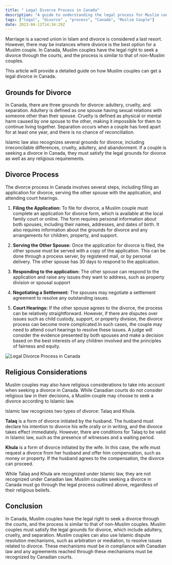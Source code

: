 ```yaml
---
title: " Legal Divorce Process in Canada"
description: "A guide to understanding the legal process for Muslim couples to obtain a Divorce while residing in Canada"
tags: ["legal", "divorce" , "process", "Canada", "Muslim Couple"]
date: 2023-04-11T14:34:29Z
---
```

Marriage is a sacred union in Islam and divorce is considered a last resort. However, there may be instances where divorce is the best option for a Muslim couple. In Canada, Muslim couples have the legal right to seek a divorce through the courts, and the process is similar to that of non-Muslim couples.

This article will provide a detailed guide on how Muslim couples can get a legal divorce in Canada.

## Grounds for Divorce

In Canada, there are three grounds for divorce: adultery, cruelty, and separation. Adultery is defined as one spouse having sexual relations with someone other than their spouse. Cruelty is defined as physical or mental harm caused by one spouse to the other, making it impossible for them to continue living together. Separation occurs when a couple has lived apart for at least one year, and there is no chance of reconciliation.

Islamic law also recognizes several grounds for divorce, including irreconcilable differences, cruelty, adultery, and abandonment. If a couple is seeking a divorce in Canada, they must satisfy the legal grounds for divorce as well as any religious requirements.

## Divorce Process
The divorce process in Canada involves several steps, including filing an application for divorce, serving the other spouse with the application, and attending court hearings.
1. **Filing the Application:** To file for divorce, a Muslim couple must complete an application for divorce form, which is available at the local family court or online. The form requires personal information about both spouses, including their names, addresses, and dates of birth. It also requires information about the grounds for divorce and any arrangements for children, property, and support.

2. **Serving the Other Spouse:** Once the application for divorce is filed, the other spouse must be served with a copy of the application. This can be done through a process server, by registered mail, or by personal delivery. The other spouse has 30 days to respond to the application.

3. **Responding to the application:** The other spouse can respond to the application and raise any issues they want to address, such as property division or spousal support

4. **Negotiating a Settlement:** The spouses may negotiate a settlement agreement to resolve any outstanding issues.

5. **Court Hearings:** If the other spouse agrees to the divorce, the process can be relatively straightforward. However, if there are disputes over issues such as child custody, support, or property division, the divorce process can become more complicated.In such cases, the couple may need to attend court hearings to resolve these issues. A judge will consider the evidence presented by both spouses and make a decision based on the best interests of any children involved and the principles of fairness and equity.

![Legal Divorce Process in Canada](/DivorceProcedure.png)

## Religious Considerations

Muslim couples may also have religious considerations to take into account when seeking a divorce in Canada. While Canadian courts do not consider religious law in their decisions, a Muslim couple may choose to seek a divorce according to Islamic law.

Islamic law recognizes two types of divorce: Talaq and Khula.

**Talaq** is a form of divorce initiated by the husband. The husband must declare his intention to divorce his wife orally or in writing, and the divorce takes effect immediately. However, there are conditions for Talaq to be valid in Islamic law, such as the presence of witnesses and a waiting period.

**Khula** is a form of divorce initiated by the wife. In this case, the wife must request a divorce from her husband and offer him compensation, such as money or property. If the husband agrees to the compensation, the divorce can proceed.

While Talaq and Khula are recognized under Islamic law, they are not recognized under Canadian law. Muslim couples seeking a divorce in Canada must go through the legal process outlined above, regardless of their religious beliefs.

## Conclusion

In Canada, Muslim couples have the legal right to seek a divorce through the courts, and the process is similar to that of non-Muslim couples. Muslim couples must satisfy the legal grounds for divorce, which include adultery, cruelty, and separation.
Muslim couples can also use Islamic dispute resolution mechanisms, such as arbitration or mediation, to resolve issues related to divorce. These mechanisms must be in compliance with Canadian law and any agreements reached through these mechanisms must be recognized by Canadian courts.



